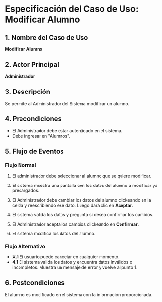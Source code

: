 # Especificación del Caso de Uso: Modificar Alumno

## 1. Nombre del Caso de Uso
**Modificar Alumno**

## 2. Actor Principal
**Administrador**

## 3. Descripción
Se permite al Administrador del Sistema modificar un alumno.

## 4. Precondiciones
- El Administrador debe estar autenticado en el sistema.
- Debe ingresar en "Alumnos".
## 5. Flujo de Eventos

### Flujo Normal

1. El administrador debe seleccionar al alumno que se quiere modificar.

2. El sistema muestra una pantalla con los datos del alumno a modificar ya precargados.

3. El Administrador debe cambiar los datos del alumno clickeando en la celda y reescribiendo ese dato. Luego dará clic en **Aceptar**.

4. El sistema valida los datos y pregunta si desea confirmar los cambios.

5. El Administrador acepta los cambios clickeando en **Confirmar**.

6. El sistema modifica los datos del alumno.

### Flujo Alternativo

- **X.1** El usuario puede cancelar en cualquier momento.
- **4.1** El sistema valida los datos y encuentra datos inválidos o incompletos. Muestra un mensaje de error y vuelve al punto 1.

## 6. Postcondiciones
El alumno es modificado en el sistema con la información proporcionada.

